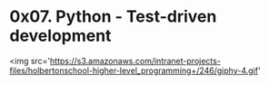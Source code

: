 # 0x07. Python - Test-driven development
<img src='https://s3.amazonaws.com/intranet-projects-files/holbertonschool-higher-level_programming+/246/giphy-4.gif'
